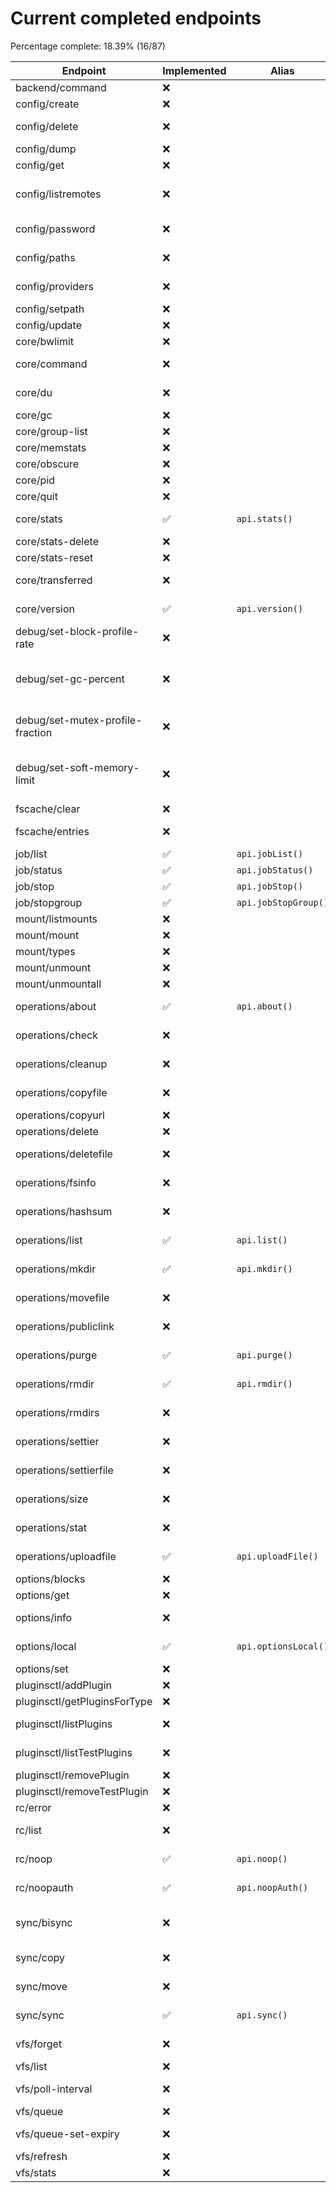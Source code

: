 

# Current completed endpoints

Percentage complete: 18.39% (16/87)

| Endpoint | Implemented | Alias | Description |
|----------|-------------|-------|-------------|
| backend/command | ❌ |  | Runs a backend command. |
| config/create | ❌ |  | create the config for a remote. |
| config/delete | ❌ |  | Delete a remote in the config file. |
| config/dump | ❌ |  | Dumps the config file. |
| config/get | ❌ |  | Get a remote in the config file. |
| config/listremotes | ❌ |  | Lists the remotes in the config file and defined in environment variables. |
| config/password | ❌ |  | password the config for a remote. |
| config/paths | ❌ |  | Reads the config file path and other important paths. |
| config/providers | ❌ |  | Shows how providers are configured in the config file. |
| config/setpath | ❌ |  | Set the path of the config file |
| config/update | ❌ |  | update the config for a remote. |
| core/bwlimit | ❌ |  | Set the bandwidth limit. |
| core/command | ❌ |  | Run a rclone terminal command over rc. |
| core/du | ❌ |  | Returns disk usage of a locally attached disk. |
| core/gc | ❌ |  | Runs a garbage collection. |
| core/group-list | ❌ |  | Returns list of stats. |
| core/memstats | ❌ |  | Returns the memory statistics |
| core/obscure | ❌ |  | Obscures a string passed in. |
| core/pid | ❌ |  | Return PID of current process |
| core/quit | ❌ |  | Terminates the app. |
| core/stats | ✅ | `api.stats()` | Returns stats about current transfers. |
| core/stats-delete | ❌ |  | Delete stats group. |
| core/stats-reset | ❌ |  | Reset stats. |
| core/transferred | ❌ |  | Returns stats about completed transfers. |
| core/version | ✅ | `api.version()` | Shows the current version of rclone and the go runtime. |
| debug/set-block-profile-rate | ❌ |  | Set runtime.SetBlockProfileRate for blocking profiling. |
| debug/set-gc-percent | ❌ |  | Call runtime/debug.SetGCPercent for setting the garbage collection target percentage. |
| debug/set-mutex-profile-fraction | ❌ |  | Set runtime.SetMutexProfileFraction for mutex profiling. |
| debug/set-soft-memory-limit | ❌ |  | Call runtime/debug.SetMemoryLimit for setting a soft memory limit for the runtime. |
| fscache/clear | ❌ |  | Clear the Fs cache. |
| fscache/entries | ❌ |  | Returns the number of entries in the fs cache. |
| job/list | ✅ | `api.jobList()` | Lists the IDs of the running jobs |
| job/status | ✅ | `api.jobStatus()` | Reads the status of the job ID |
| job/stop | ✅ | `api.jobStop()` | Stop the running job |
| job/stopgroup | ✅ | `api.jobStopGroup()` | Stop all running jobs in a group |
| mount/listmounts | ❌ |  | Show current mount points |
| mount/mount | ❌ |  | Create a new mount point |
| mount/types | ❌ |  | Show all possible mount types |
| mount/unmount | ❌ |  | Unmount selected active mount |
| mount/unmountall | ❌ |  | Unmount all active mounts |
| operations/about | ✅ | `api.about()` | Return the space used on the remote |
| operations/check | ❌ |  | check the source and destination are the same |
| operations/cleanup | ❌ |  | Remove trashed files in the remote or path |
| operations/copyfile | ❌ |  | Copy a file from source remote to destination remote |
| operations/copyurl | ❌ |  | Copy the URL to the object |
| operations/delete | ❌ |  | Remove files in the path |
| operations/deletefile | ❌ |  | Remove the single file pointed to |
| operations/fsinfo | ❌ |  | Return information about the remote |
| operations/hashsum | ❌ |  | Produces a hashsum file for all the objects in the path. |
| operations/list | ✅ | `api.list()` | List the given remote and path in JSON format |
| operations/mkdir | ✅ | `api.mkdir()` | Make a destination directory or container |
| operations/movefile | ❌ |  | Move a file from source remote to destination remote |
| operations/publiclink | ❌ |  | Create or retrieve a public link to the given file or folder. |
| operations/purge | ✅ | `api.purge()` | Remove a directory or container and all of its contents |
| operations/rmdir | ✅ | `api.rmdir()` | Remove an empty directory or container |
| operations/rmdirs | ❌ |  | Remove all the empty directories in the path |
| operations/settier | ❌ |  | Changes storage tier or class on all files in the path |
| operations/settierfile | ❌ |  | Changes storage tier or class on the single file pointed to |
| operations/size | ❌ |  | Count the number of bytes and files in remote |
| operations/stat | ❌ |  | Give information about the supplied file or directory |
| operations/uploadfile | ✅ | `api.uploadFile()` | Upload file using multiform/form-data |
| options/blocks | ❌ |  | List all the option blocks |
| options/get | ❌ |  | Get all the global options |
| options/info | ❌ |  | Get info about all the global options |
| options/local | ✅ | `api.optionsLocal()` | Get the currently active config for this call |
| options/set | ❌ |  | Set an option |
| pluginsctl/addPlugin | ❌ |  | Add a plugin using url |
| pluginsctl/getPluginsForType | ❌ |  | Get plugins with type criteria |
| pluginsctl/listPlugins | ❌ |  | Get the list of currently loaded plugins |
| pluginsctl/listTestPlugins | ❌ |  | Show currently loaded test plugins |
| pluginsctl/removePlugin | ❌ |  | Remove a loaded plugin |
| pluginsctl/removeTestPlugin | ❌ |  | Remove  a test plugin |
| rc/error | ❌ |  | This returns an error |
| rc/list | ❌ |  | List all the registered remote control commands |
| rc/noop | ✅ | `api.noop()` | Echo the input to the output parameters |
| rc/noopauth | ✅ | `api.noopAuth()` | Echo the input to the output parameters requiring auth |
| sync/bisync | ❌ |  | Perform bidirectional synchronization between two paths. |
| sync/copy | ❌ |  | copy a directory from source remote to destination remote |
| sync/move | ❌ |  | move a directory from source remote to destination remote |
| sync/sync | ✅ | `api.sync()` | sync a directory from source remote to destination remote |
| vfs/forget | ❌ |  | Forget files or directories in the directory cache. |
| vfs/list | ❌ |  | List active VFSes. |
| vfs/poll-interval | ❌ |  | Get the status or update the value of the poll-interval option. |
| vfs/queue | ❌ |  | Queue info for a VFS. |
| vfs/queue-set-expiry | ❌ |  | Set the expiry time for an item queued for upload. |
| vfs/refresh | ❌ |  | Refresh the directory cache. |
| vfs/stats | ❌ |  | Stats for a VFS. |
